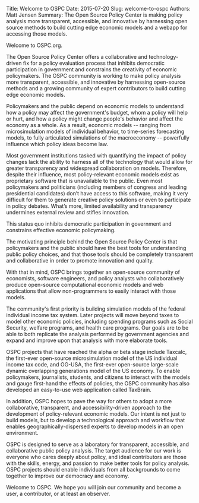 Title: Welcome to OSPC
Date: 2015-07-20
Slug: welcome-to-ospc
Authors: Matt Jensen
Summary: The Open Source Policy Center is making policy analysis more transparent, accessible, and innovative by harnessing open source methods to build cutting edge economic models and a webapp for accessing those models.  

Welcome to OSPC.org.  

The Open Source Policy Center offers a collaborative and technology-driven fix for a policy evaluation process that inhibits democratic participation in government and constrains the creativity of economic policymakers. The OSPC community is working to make policy analysis more transparent, accessible, and innovative by harnessing open-source methods and a growing community of expert contributors to build cutting edge economic models. 

Policymakers and the public depend on economic models to understand how a policy may affect the government's budget, whom a policy will help or hurt, and how a policy might change people's behavior and affect the economy as a whole. As a result, economic models -- ranging from microsimulation models of individual behavior, to time-series forecasting models, to fully articulated simulations of the macroeconomy -- powerfully influence which policy ideas become law. 

Most government institutions tasked with quantifying the impact of policy changes lack the ability to harness all of the technology that would allow for greater transparency and widespread collaboration on models. Therefore, despite their influence, most policy-relevant economic models exist as proprietary software that is unavailable to the public. Even most policymakers and politicians (including members of congress and leading presidential candidates) don’t have access to this software, making it very difficult for them to generate creative policy solutions or even to participate in policy debates. What’s more, limited availability and transparency undermines external review and stifles innovation. 

This status quo inhibits democratic participation in government and constrains effective economic policymaking. 

The motivating principle behind the Open Source Policy Center is that policymakers and the public should have the best tools for understanding public policy choices, and that those tools should be completely transparent and collaborative in order to promote innovation and quality. 

With that in mind, OSPC brings together an open-source community of economists, software engineers, and policy analysts who collaboratively produce open-source computational economic models and web applications that allow non-programmers to easily interact with those models.

The community's first priority is building simulation models of the federal individual income tax system. Later projects will move beyond taxes to model other economic policies, including spending programs such as Social Security, welfare programs, and health care programs. Our goals are to be able to both replicate the analysis performed by government agencies and expand and improve upon that analysis with more elaborate tools. 

OSPC projects that have reached the alpha or beta stage include Taxcalc, the first-ever open-source microsimulation model of the US individual income tax code, and OG-USA, the first-ever open-source large-scale dynamic overlapping generations model of the US economy. To enable policymakers, journalists, students, and citizens to interact with the models and gauge first-hand the effects of policies, the OSPC community has also developed an easy-to-use web application called TaxBrain. 

In addition, OSPC hopes to pave the way for others to adopt a more collaborative, transparent, and accessibility-driven approach to the development of policy-relevant economic models. Our intent is not just to build models, but to develop a technological approach and workflow that enables geographically-dispersed experts to develop models in an open environment. 

OSPC is designed to serve as a laboratory for transparent, accessible, and collaborative public policy analysis. The target audience for our work is everyone who cares deeply about policy, and ideal contributors are those with the skills, energy, and passion to make better tools for policy analysis. OSPC projects should enable individuals from all backgrounds to come together to improve our democracy and economy. 

Welcome to OSPC. We hope you will join our community and become a user, a contributor, or at least an observer. 
